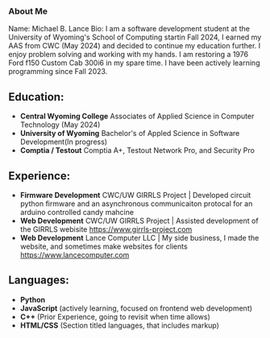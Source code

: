 ### About Me
Name: Michael B. Lance
Bio: I am a software development student at the University of Wyoming's School of Computing startin Fall 2024, I earned my AAS from CWC (May 2024) and decided to continue my education further. I enjoy problem solving and working with my hands. I am restoring a 1976 Ford f150 Custom Cab 300i6 in my spare time. I have been actively learning programming since Fall 2023.

## Education:
- **Central Wyoming College** Associates of Applied Science in Computer Technology (May 2024)
- **University of Wyoming** Bachelor's of Appled Science in Software Development(In progress)
- **Comptia / Testout** Comptia A+, Testout Network Pro, and Security Pro

## Experience:
  - **Firmware Development** CWC/UW GIRRLS Project | Developed circuit python firmware and an asynchronous communicaiton protocal for an arduino controlled candy mahcine
  - **Web Development** CWC/UW GIRRLS Project | Assisted development of the GIRRLS webisite https://www.girrls-project.com
  - **Web Development** Lance Computer LLC | My side business, I made the website, and sometimes make websites for clients https://www.lancecomputer.com

## Languages:
- **Python**
- **JavaScript** (actively learning, focused on frontend web development)
- **C++** (Prior Experience, going to revisit when time allows)
- **HTML/CSS** (Section titled languages, that includes markup)
